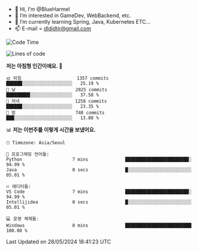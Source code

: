 - 👋 Hi, I’m @BlueHarmel
- 👀 I’m interested in GameDev, WebBackend, etc.
- 🌱 I’m currently learning Spring, Java, Kubernetes ETC...
- 📫 E-mail = dldjdtjr@gmail.com
  <!--START_SECTION:waka-->
![Code Time](http://img.shields.io/badge/Code%20Time-647%20hrs%2059%20mins-blue)

![Lines of code](https://img.shields.io/badge/%EC%A0%80%EB%8A%94%20%EC%97%AC%ED%83%9C%EA%B9%8C%EC%A7%80%20-46.4%20million%20%EC%A4%84%EC%9D%98%20%EC%BD%94%EB%93%9C%EB%A5%BC%20%EC%9E%91%EC%84%B1%ED%96%88%EC%96%B4%EC%9A%94.-blue)

**저는 아침형 인간이에요. 🐤** 

```text
🌞 아침                     1357 commits        ██████░░░░░░░░░░░░░░░░░░░   25.19 % 
🌆 낮　                     2025 commits        █████████░░░░░░░░░░░░░░░░   37.58 % 
🌃 저녁                     1258 commits        ██████░░░░░░░░░░░░░░░░░░░   23.35 % 
🌙 밤　                     748 commits         ███░░░░░░░░░░░░░░░░░░░░░░   13.88 % 
```


📊 **저는 이번주를 이렇게 시간을 보냈어요.** 

```text
🕑︎ Timezone: Asia/Seoul

💬 프로그래밍 언어들: 
Python                   7 mins              ████████████████████████░   94.99 % 
Java                     0 secs              █░░░░░░░░░░░░░░░░░░░░░░░░   05.01 % 

🔥 에디터들: 
VS Code                  7 mins              ████████████████████████░   94.99 % 
Intellijidea             0 secs              █░░░░░░░░░░░░░░░░░░░░░░░░   05.01 % 

💻 운영 체제들: 
Windows                  8 mins              █████████████████████████   100.00 % 
```


 Last Updated on 28/05/2024 18:41:23 UTC
<!--END_SECTION:waka-->
<!---
BlueHarmel/BlueHarmel is a ✨ special ✨ repository because its `README.md` (this file) appears on your GitHub profile.
You can click the Preview link to take a look at your changes.
--->

